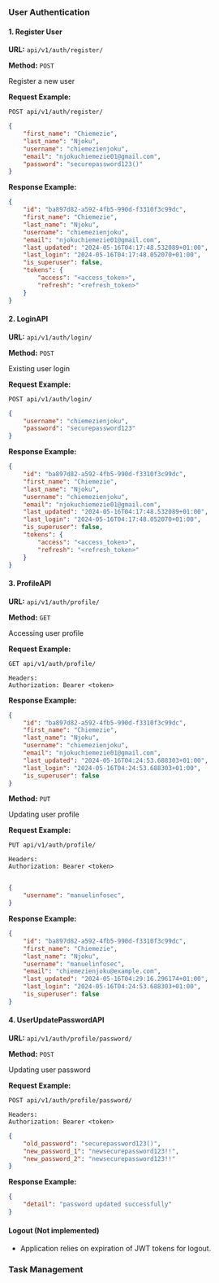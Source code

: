 

### User Authentication
#### 1. Register User

**URL:** `api/v1/auth/register/`

**Method:** `POST`

Register a new user

**Request Example:**
```
POST api/v1/auth/register/
```

```json
{
    "first_name": "Chiemezie",
    "last_name": "Njoku",
    "username": "chiemezienjoku",
    "email": "njokuchiemezie01@gmail.com",
    "password": "securepassword123()"
}
```

**Response Example:**
```json
{
    "id": "ba897d82-a592-4fb5-990d-f3310f3c99dc",
    "first_name": "Chiemezie",
    "last_name": "Njoku",
    "username": "chiemezienjoku",
    "email": "njokuchiemezie01@gmail.com",
    "last_updated": "2024-05-16T04:17:48.532089+01:00",
    "last_login": "2024-05-16T04:17:48.052070+01:00",
    "is_superuser": false,
    "tokens": {
        "access": "<access_token>",
        "refresh": "<refresh_token>"
    }
}
```

#### 2. LoginAPI


**URL:** `api/v1/auth/login/`

**Method:** `POST`

Existing user login

**Request Example:**
```
POST api/v1/auth/login/
```

```json
{
    "username": "chiemezienjoku",
    "password": "securepassword123"
}
```

**Response Example:**
```json
{
    "id": "ba897d82-a592-4fb5-990d-f3310f3c99dc",
    "first_name": "Chiemezie",
    "last_name": "Njoku",
    "username": "chiemezienjoku",
    "email": "njokuchiemezie01@gmail.com",
    "last_updated": "2024-05-16T04:17:48.532089+01:00",
    "last_login": "2024-05-16T04:17:48.052070+01:00",
    "is_superuser": false,
    "tokens": {
        "access": "<access_token>",
        "refresh": "<refresh_token>"
    }
}
```


#### 3. ProfileAPI

**URL:** `api/v1/auth/profile/`

**Method:** `GET`

Accessing user profile

**Request Example:**
```
GET api/v1/auth/profile/

Headers:
Authorization: Bearer <token>
```

**Response Example:**
```json
{
    "id": "ba897d82-a592-4fb5-990d-f3310f3c99dc",
    "first_name": "Chiemezie",
    "last_name": "Njoku",
    "username": "chiemezienjoku",
    "email": "njokuchiemezie01@gmail.com",
    "last_updated": "2024-05-16T04:24:53.688303+01:00",
    "last_login": "2024-05-16T04:24:53.688303+01:00",
    "is_superuser": false
}
```

**Method:** `PUT`

Updating user profile

**Request Example:**
```
PUT api/v1/auth/profile/

Headers:
Authorization: Bearer <token>
```

```json

{
    "username": "manuelinfosec",
}
```

**Response Example:**
```json
{
    "id": "ba897d82-a592-4fb5-990d-f3310f3c99dc",
    "first_name": "Chiemezie",
    "last_name": "Njoku",
    "username": "manuelinfosec",
    "email": "chiemezienjoku@example.com",
    "last_updated": "2024-05-16T04:29:16.296174+01:00",
    "last_login": "2024-05-16T04:24:53.688303+01:00",
    "is_superuser": false
}
```

#### 4. UserUpdatePasswordAPI

**URL:** `api/v1/auth/profile/password/`

**Method:** `POST`

Updating user password

**Request Example:**
```
POST api/v1/auth/profile/password/

Headers:
Authorization: Bearer <token>
```

```json
{
    "old_password": "securepassword123()",
    "new_password_1": "newsecurepassword123!!",
    "new_password_2": "newsecurepassword123!!"
}
```

**Response Example:**
```json
{
    "detail": "password updated successfully"
}
```

#### Logout (Not implemented)
- Application relies on expiration of JWT tokens for logout.

### Task Management